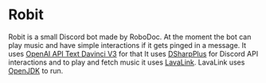 # Robit
Robit is a small Discord bot made by RoboDoc. At the moment the bot can play music and have simple interactions if it gets pinged in a message. It uses [OpenAI API Text Davinci V3](https://beta.openai.com/docs/models/gpt-3) for that
It uses [DSharpPlus](https://github.com/DSharpPlus/DSharpPlus) for Discord API interactions and to play and fetch music it uses [LavaLink](https://github.com/freyacodes/Lavalink). LavaLink uses [OpenJDK](https://adoptium.net/) to run.
